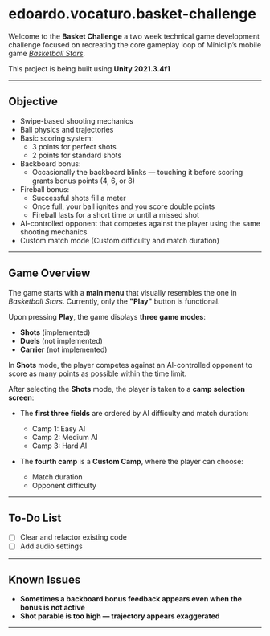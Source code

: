 # edoardo.vocaturo.basket-challenge

Welcome to the **Basket Challenge** a two week technical game development challenge focused on recreating the core gameplay loop of Miniclip’s mobile game [*Basketball Stars*](https://www.miniclip.com/games/basketball-stars).

This project is being built using **Unity 2021.3.4f1**

---
## Objective

- Swipe-based shooting mechanics  
- Ball physics and trajectories  
- Basic scoring system:
  - 3 points for perfect shots
  - 2 points for standard shots  
- Backboard bonus:
  - Occasionally the backboard blinks — touching it before scoring grants bonus points (4, 6, or 8)  
- Fireball bonus:
  - Successful shots fill a meter
  - Once full, your ball ignites and you score double points
  - Fireball lasts for a short time or until a missed shot  
- AI-controlled opponent that competes against the player using the same shooting mechanics  
- Custom match mode (Custom difficulty and match duration)  

---

## Game Overview

The game starts with a **main menu** that visually resembles the one in *Basketball Stars*. Currently, only the **"Play"** button is functional.

Upon pressing **Play**, the game displays **three game modes**:

- **Shots** (implemented)
- **Duels** (not implemented)
- **Carrier** (not implemented)

In **Shots** mode, the player competes against an AI-controlled opponent to score as many points as possible within the time limit.

After selecting the **Shots** mode, the player is taken to a **camp selection screen**:

- The **first three fields** are ordered by AI difficulty and match duration:
  - Camp 1: Easy AI
  - Camp 2: Medium AI
  - Camp 3: Hard AI

- The **fourth camp** is a **Custom Camp**, where the player can choose:
  - Match duration
  - Opponent difficulty
---

## To-Do List

- [ ] Clear and refactor existing code  
- [ ] Add audio settings
---

## Known Issues

- **Sometimes a backboard bonus feedback appears even when the bonus is not active**
- **Shot parable is too high — trajectory appears exaggerated**  
---
